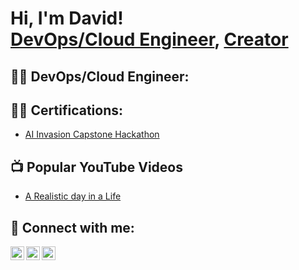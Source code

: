 <h1>Hi, I'm David! <br/> <a href="www.linkedin.com/in/david-agboola-9264a6122">DevOps/Cloud Engineer</a>, <a href="https://www.instagram.com/damii_dave/">Creator</a></h1>

<h2>👨‍💻 DevOps/Cloud Engineer:</h2>

<h2>👨‍💻 Certifications:</h2>

- [AI Invasion Capstone Hackathon](https://drive.google.com/file/d/1weL5jhpAQgZO4Vr7HMqSrG5wOLdjQB6F/view)
  
<h2>📺 Popular YouTube Videos</h2>

- [A Realistic day in a Life](https://www.youtube.com/watch?v=uHy3oM7NnoU)

<h2> 🤳 Connect with me:</h2>

[<img align="left" alt="Damiidave | YouTube" width="22px" src="https://cdn.jsdelivr.net/npm/simple-icons@v3/icons/youtube.svg" />][youtube]
[<img align="left" alt="JoshMadakor | LinkedIn" width="22px" src="https://cdn.jsdelivr.net/npm/simple-icons@v3/icons/linkedin.svg" />][linkedin]
[<img align="left" alt="JoshMadakor | Instagram" width="22px" src="https://cdn.jsdelivr.net/npm/simple-icons@v3/icons/instagram.svg" />][instagram]

[youtube]: https://www.youtube.com/@damiidave
[instagram]: https://www.instagram.com/damii_dave/
[linkedin]: https://www.linkedin.com/in/david-agboola-9264a6122/

<!--

Here are some ideas to get you started:

- 🔭 I’m currently working on ...
- 🌱 I’m currently learning ...
- 👯 I’m looking to collaborate on ...
- 🤔 I’m looking for help with ...
- 💬 Ask me about ...
- 📫 How to reach me: ...
- 😄 Pronouns: ...
- ⚡ Fun fact: ...
-->
